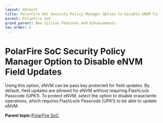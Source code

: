 ```yaml
---
layout: default
title: PolarFire SoC Security Policy Manager Option to Disable eNVM Field Updates
parent: PolarFire SoC
grand_parent: New Silicon Features and Enhancements
nav_order: 5
---
```


# PolarFire SoC Security Policy Manager Option to Disable eNVM Field Updates

Using this option, eNVM can be pass key protected for field updates. By default, field updates are allowed for eNVM without requiring FlashLock Passcode \(UPK1\). To protect eNVM, select the option to disable erase/write operations, which requires FlashLock Passcode \(UPK1\) to be able to update eNVM.

**Parent topic:**[PolarFire SoC](GUID-01242F39-2030-4BC9-A2F4-EA1744E85B84.md)

